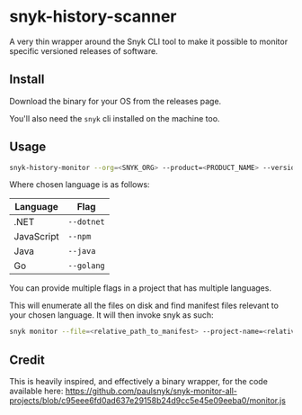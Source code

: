 # snyk-history-scanner

A very thin wrapper around the Snyk CLI tool to make it possible to monitor specific versioned releases of software.

## Install

Download the binary for your OS from the releases page.

You'll also need the `snyk` cli installed on the machine too.

## Usage


```bash
snyk-history-monitor --org=<SNYK_ORG> --product=<PRODUCT_NAME> --version=<RELEASE_VERSION> [your-chosen-language]
```

Where chosen language is as follows:

| Language    | Flag        |
| ----------- | ----------- |
| .NET        | `--dotnet`  |
| JavaScript  | `--npm`     |
| Java        | `--java`    |
| Go          | `--golang`  |

You can provide multiple flags in a project that has multiple languages.

This will enumerate all the files on disk and find manifest files relevant to your chosen language. It will then invoke snyk as such:

```bash
snyk monitor --file=<relative_path_to_manifest> --project-name=<relative_path_to_manifest>@<version> --remote-repo-url=<product_name>@<release_version> --org=<snyk_org>
```

## Credit

This is heavily inspired, and effectively a binary wrapper, for the code available here: https://github.com/paulsnyk/snyk-monitor-all-projects/blob/c95eee6fd0ad637e29158b24d9cc5e45e09eeba0/monitor.js